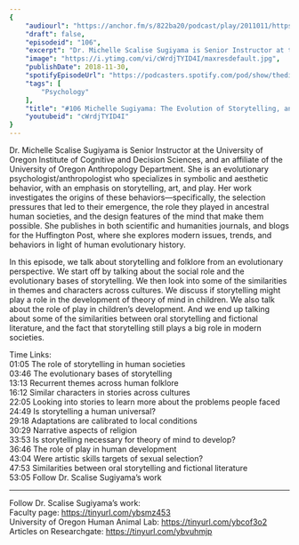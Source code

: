 ```yaml
---
{
	"audiourl": "https://anchor.fm/s/822ba20/podcast/play/2011011/https%3A%2F%2Fd3ctxlq1ktw2nl.cloudfront.net%2Fproduction%2F2018-11-31%2F7734769-48000-2-3c4fa7440e12b.mp3",
	"draft": false,
	"episodeid": "106",
	"excerpt": "Dr. Michelle Scalise Sugiyama is Senior Instructor at the University of Oregon Institute of Cognitive and Decision Sciences, and an affiliate of the University of Oregon Anthropology Department. She is an evolutionary psychologist/anthropologist who specializes in symbolic and aesthetic behavior, with an emphasis on storytelling, art, and play. Her work investigates the origins of these behaviors—specifically, the selection pressures that led to their emergence, the role they played in ancestral human societies, and the design features of the mind that make them possible. She publishes in both scientific and humanities journals, and blogs for the Huffington Post, where she explores modern issues, trends, and behaviors in light of human evolutionary history.",
	"image": "https://i.ytimg.com/vi/cWrdjTYID4I/maxresdefault.jpg",
	"publishDate": 2018-11-30,
	"spotifyEpisodeUrl": "https://podcasters.spotify.com/pod/show/thedissenter/episodes/106-Michelle-Sugiyama-The-Evolution-of-Storytelling--and-Its-Role-in-Human-Societies-e2rse3",
	"tags": [
		"Psychology"
	],
	"title": "#106 Michelle Sugiyama: The Evolution of Storytelling, and Its Role in Human Societies",
	"youtubeid": "cWrdjTYID4I"
}
---
```

Dr. Michelle Scalise Sugiyama is Senior Instructor at the University of Oregon Institute of Cognitive and Decision Sciences, and an affiliate of the University of Oregon Anthropology Department. She is an evolutionary psychologist/anthropologist who specializes in symbolic and aesthetic behavior, with an emphasis on storytelling, art, and play. Her work investigates the origins of these behaviors—specifically, the selection pressures that led to their emergence, the role they played in ancestral human societies, and the design features of the mind that make them possible. She publishes in both scientific and humanities journals, and blogs for the Huffington Post, where she explores modern issues, trends, and behaviors in light of human evolutionary history.

In this episode, we talk about storytelling and folklore from an evolutionary perspective. We start off by talking about the social role and the evolutionary bases of storytelling. We then look into some of the similarities in themes and characters across cultures. We discuss if storytelling might play a role in the development of theory of mind in children. We also talk about the role of play in children’s development. And we end up talking about some of the similarities between oral storytelling and fictional literature, and the fact that storytelling still plays a big role in modern societies.

Time Links:  
<time>01:05</time> The role of storytelling in human societies  
<time>03:46</time> The evolutionary bases of storytelling                    
<time>13:13</time> Recurrent themes across human folklore            
<time>16:12</time> Similar characters in stories across cultures          
<time>22:05</time> Looking into stories to learn more about the problems people faced           
<time>24:49</time> Is storytelling a human universal?   
<time>29:18</time> Adaptations are calibrated to local conditions  
<time>30:29</time> Narrative aspects of religion  
<time>33:53</time> Is storytelling necessary for theory of mind to develop?    
<time>36:46</time> The role of play in human development  
<time>43:04</time> Were artistic skills targets of sexual selection?  
<time>47:53</time> Similarities between oral storytelling and fictional literature  
<time>53:05</time> Follow Dr. Scalise Sugiyama’s work    

---

Follow Dr. Scalise Sugiyama’s work:  
Faculty page: https://tinyurl.com/ybsmz453  
University of Oregon Human Animal Lab: https://tinyurl.com/ybcof3o2  
Articles on Researchgate: https://tinyurl.com/ybvuhmjp
